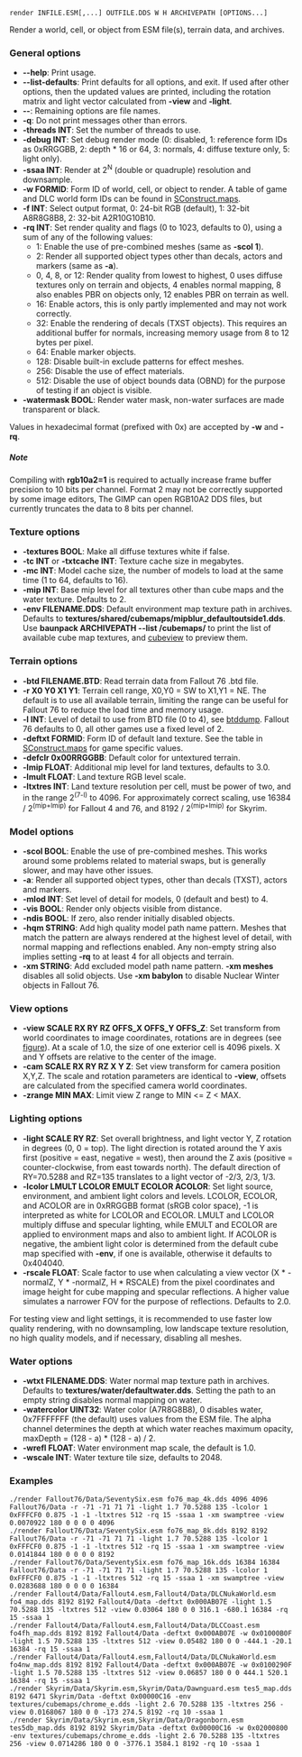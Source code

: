     render INFILE.ESM[,...] OUTFILE.DDS W H ARCHIVEPATH [OPTIONS...]

Render a world, cell, or object from ESM file(s), terrain data, and archives.

### General options

* **--help**: Print usage.
* **--list-defaults**: Print defaults for all options, and exit. If used after other options, then the updated values are printed, including the rotation matrix and light vector calculated from **-view** and **-light**.
* **--**: Remaining options are file names.
* **-q**: Do not print messages other than errors.
* **-threads INT**: Set the number of threads to use.
* **-debug INT**: Set debug render mode (0: disabled, 1: reference form IDs as 0xRRGGBB, 2: depth \* 16 or 64, 3: normals, 4: diffuse texture only, 5: light only).
* **-ssaa INT**: Render at 2<sup>N</sup> (double or quadruple) resolution and downsample.
* **-w FORMID**: Form ID of world, cell, or object to render. A table of game and DLC world form IDs can be found in [SConstruct.maps](../SConstruct.maps).
* **-f INT**: Select output format, 0: 24-bit RGB (default), 1: 32-bit A8R8G8B8, 2: 32-bit A2R10G10B10.
* **-rq INT**: Set render quality and flags (0 to 1023, defaults to 0), using a sum of any of the following values:
  * 1: Enable the use of pre-combined meshes (same as **-scol 1**).
  * 2: Render all supported object types other than decals, actors and markers (same as **-a**).
  * 0, 4, 8, or 12: Render quality from lowest to highest, 0 uses diffuse textures only on terrain and objects, 4 enables normal mapping, 8 also enables PBR on objects only, 12 enables PBR on terrain as well.
  * 16: Enable actors, this is only partly implemented and may not work correctly.
  * 32: Enable the rendering of decals (TXST objects). This requires an additional buffer for normals, increasing memory usage from 8 to 12 bytes per pixel.
  * 64: Enable marker objects.
  * 128: Disable built-in exclude patterns for effect meshes.
  * 256: Disable the use of effect materials.
  * 512: Disable the use of object bounds data (OBND) for the purpose of testing if an object is visible.
* **-watermask BOOL**: Render water mask, non-water surfaces are made transparent or black.

Values in hexadecimal format (prefixed with 0x) are accepted by **-w** and **-rq**.

##### Note

Compiling with **rgb10a2=1** is required to actually increase frame buffer precision to 10 bits per channel. Format 2 may not be correctly supported by some image editors, The GIMP can open RGB10A2 DDS files, but currently truncates the data to 8 bits per channel.

### Texture options

* **-textures BOOL**: Make all diffuse textures white if false.
* **-tc INT** or **-txtcache INT**: Texture cache size in megabytes.
* **-mc INT**: Model cache size, the number of models to load at the same time (1 to 64, defaults to 16).
* **-mip INT**: Base mip level for all textures other than cube maps and the water texture. Defaults to 2.
* **-env FILENAME.DDS**: Default environment map texture path in archives. Defaults to **textures/shared/cubemaps/mipblur_defaultoutside1.dds**. Use **baunpack ARCHIVEPATH --list /cubemaps/** to print the list of available cube map textures, and [cubeview](cubeview.md) to preview them.

### Terrain options

* **-btd FILENAME.BTD**: Read terrain data from Fallout 76 .btd file.
* **-r X0 Y0 X1 Y1**: Terrain cell range, X0,Y0 = SW to X1,Y1 = NE. The default is to use all available terrain, limiting the range can be useful for Fallout 76 to reduce the load time and memory usage.
* **-l INT**: Level of detail to use from BTD file (0 to 4), see [btddump](btddump.md). Fallout 76 defaults to 0, all other games use a fixed level of 2.
* **-deftxt FORMID**: Form ID of default land texture. See the table in [SConstruct.maps](../SConstruct.maps) for game specific values.
* **-defclr 0x00RRGGBB**: Default color for untextured terrain.
* **-lmip FLOAT**: Additional mip level for land textures, defaults to 3.0.
* **-lmult FLOAT**: Land texture RGB level scale.
* **-ltxtres INT**: Land texture resolution per cell, must be power of two, and in the range 2<sup>(7-l)</sup> to 4096. For approximately correct scaling, use 16384 / 2<sup>(mip+lmip)</sup> for Fallout 4 and 76, and 8192 / 2<sup>(mip+lmip)</sup> for Skyrim.

### Model options

* **-scol BOOL**: Enable the use of pre-combined meshes. This works around some problems related to material swaps, but is generally slower, and may have other issues.
* **-a**: Render all supported object types, other than decals (TXST), actors and markers.
* **-mlod INT**: Set level of detail for models, 0 (default and best) to 4.
* **-vis BOOL**: Render only objects visible from distance.
* **-ndis BOOL**: If zero, also render initially disabled objects.
* **-hqm STRING**: Add high quality model path name pattern. Meshes that match the pattern are always rendered at the highest level of detail, with normal mapping and reflections enabled. Any non-empty string also implies setting **-rq** to at least 4 for all objects and terrain.
* **-xm STRING**: Add excluded model path name pattern. **-xm meshes** disables all solid objects. Use **-xm babylon** to disable Nuclear Winter objects in Fallout 76.

### View options

* **-view SCALE RX RY RZ OFFS_X OFFS_Y OFFS_Z**: Set transform from world coordinates to image coordinates, rotations are in degrees (see [figure](view.png)). At a scale of 1.0, the size of one exterior cell is 4096 pixels. X and Y offsets are relative to the center of the image.
* **-cam SCALE RX RY RZ X Y Z**: Set view transform for camera position X,Y,Z. The scale and rotation parameters are identical to **-view**, offsets are calculated from the specified camera world coordinates.
* **-zrange MIN MAX**: Limit view Z range to MIN <= Z < MAX.

### Lighting options

* **-light SCALE RY RZ**: Set overall brightness, and light vector Y, Z rotation in degrees (0, 0 = top). The light direction is rotated around the Y axis first (positive = east, negative = west), then around the Z axis (positive = counter-clockwise, from east towards north). The default direction of RY=70.5288 and RZ=135 translates to a light vector of -2/3, 2/3, 1/3.
* **-lcolor LMULT LCOLOR EMULT ECOLOR ACOLOR**: Set light source, environment, and ambient light colors and levels. LCOLOR, ECOLOR, and ACOLOR are in 0xRRGGBB format (sRGB color space), -1 is interpreted as white for LCOLOR and ECOLOR. LMULT and LCOLOR multiply diffuse and specular lighting, while EMULT and ECOLOR are applied to environment maps and also to ambient light. If ACOLOR is negative, the ambient light color is determined from the default cube map specified with **-env**, if one is available, otherwise it defaults to 0x404040.
* **-rscale FLOAT**: Scale factor to use when calculating a view vector (X \* -normalZ, Y \* -normalZ, H \* RSCALE) from the pixel coordinates and image height for cube mapping and specular reflections. A higher value simulates a narrower FOV for the purpose of reflections. Defaults to 2.0.

For testing view and light settings, it is recommended to use faster low quality rendering, with no downsampling, low landscape texture resolution, no high quality models, and if necessary, disabling all meshes.

### Water options

* **-wtxt FILENAME.DDS**: Water normal map texture path in archives. Defaults to **textures/water/defaultwater.dds**. Setting the path to an empty string disables normal mapping on water.
* **-watercolor UINT32**: Water color (A7R8G8B8), 0 disables water, 0x7FFFFFFF (the default) uses values from the ESM file. The alpha channel determines the depth at which water reaches maximum opacity, maxDepth = (128 - a) \* (128 - a) / 2.
* **-wrefl FLOAT**: Water environment map scale, the default is 1.0.
* **-wscale INT**: Water texture tile size, defaults to 2048.

### Examples

    ./render Fallout76/Data/SeventySix.esm fo76_map_4k.dds 4096 4096 Fallout76/Data -r -71 -71 71 71 -light 1.7 70.5288 135 -lcolor 1 0xFFFCF0 0.875 -1 -1 -ltxtres 512 -rq 15 -ssaa 1 -xm swamptree -view 0.0070922 180 0 0 0 0 4096
    ./render Fallout76/Data/SeventySix.esm fo76_map_8k.dds 8192 8192 Fallout76/Data -r -71 -71 71 71 -light 1.7 70.5288 135 -lcolor 1 0xFFFCF0 0.875 -1 -1 -ltxtres 512 -rq 15 -ssaa 1 -xm swamptree -view 0.0141844 180 0 0 0 0 8192
    ./render Fallout76/Data/SeventySix.esm fo76_map_16k.dds 16384 16384 Fallout76/Data -r -71 -71 71 71 -light 1.7 70.5288 135 -lcolor 1 0xFFFCF0 0.875 -1 -1 -ltxtres 512 -rq 15 -ssaa 1 -xm swamptree -view 0.0283688 180 0 0 0 0 16384
    ./render Fallout4/Data/Fallout4.esm,Fallout4/Data/DLCNukaWorld.esm fo4_map.dds 8192 8192 Fallout4/Data -deftxt 0x000AB07E -light 1.5 70.5288 135 -ltxtres 512 -view 0.03064 180 0 0 316.1 -680.1 16384 -rq 15 -ssaa 1
    ./render Fallout4/Data/Fallout4.esm,Fallout4/Data/DLCCoast.esm fo4fh_map.dds 8192 8192 Fallout4/Data -deftxt 0x000AB07E -w 0x01000B0F -light 1.5 70.5288 135 -ltxtres 512 -view 0.05482 180 0 0 -444.1 -20.1 16384 -rq 15 -ssaa 1
    ./render Fallout4/Data/Fallout4.esm,Fallout4/Data/DLCNukaWorld.esm fo4nw_map.dds 8192 8192 Fallout4/Data -deftxt 0x000AB07E -w 0x0100290F -light 1.5 70.5288 135 -ltxtres 512 -view 0.06857 180 0 0 444.1 520.1 16384 -rq 15 -ssaa 1
    ./render Skyrim/Data/Skyrim.esm,Skyrim/Data/Dawnguard.esm tes5_map.dds 8192 6471 Skyrim/Data -deftxt 0x00000C16 -env textures/cubemaps/chrome_e.dds -light 2.6 70.5288 135 -ltxtres 256 -view 0.0168067 180 0 0 -173 274.5 8192 -rq 10 -ssaa 1
    ./render Skyrim/Data/Skyrim.esm,Skyrim/Data/Dragonborn.esm tes5db_map.dds 8192 8192 Skyrim/Data -deftxt 0x00000C16 -w 0x02000800 -env textures/cubemaps/chrome_e.dds -light 2.6 70.5288 135 -ltxtres 256 -view 0.0714286 180 0 0 -3776.1 3584.1 8192 -rq 10 -ssaa 1

